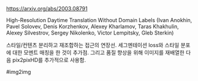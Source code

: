 https://arxiv.org/abs/2003.08791

High-Resolution Daytime Translation Without Domain Labels (Ivan Anokhin, Pavel Solovev, Denis Korzhenkov, Alexey Kharlamov, Taras Khakhulin, Alexey Silvestrov, Sergey Nikolenko, Victor Lempitsky, Gleb Sterkin)

스타일/컨텐츠 분리하고 재조합하는 접근의 연장선. 세그멘테이션 loss와 스타일 분포에 대한 모멘트 매칭을 한 것이 추가점. 그리고 품질 향상을 위해 이미지를 재배열한 다음 pix2pixHD를 추가적으로 사용함.

#img2img 
